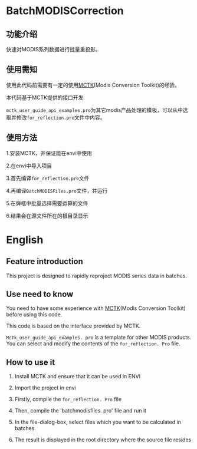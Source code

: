 # BatchMODISCorrection
## 功能介绍
快速对MODIS系列数据进行批量重投影。
## 使用需知
使用此代码前需要有一定的使用[MCTK](https://github.com/dawhite/MCTK)(Modis Conversion Toolkit)的经验。

本代码基于MCTK提供的接口开发

`mctk_user_guide_api_examples.pro`为其它modis产品处理的模板，可以从中选取并修改`for_reflection.pro`文件中内容。

## 使用方法

1.安装MCTK，并保证能在envi中使用

2.在envi中导入项目

3.首先编译`for_reflection.pro`文件

4.再编译`BatchMODISFiles.pro`文件，并运行

5.在弹框中批量选择需要运算的文件

6.结果会在源文件所在的根目录显示





# English

## Feature introduction

This project is designed to rapidly reproject MODIS series data in batches.

## Use need to know

You need to have some experience with [MCTK](https://github.com/dawhite/MCTK)(Modis Conversion Toolkit)  before using this code.

This code is based on the interface provided by MCTK.

`McTk_user_guide_api_examples. pro` is a template for other MODIS products. You can select and modify the contents of the `for_reflection. Pro` file.

## How to use it

1. Install MCTK and ensure that it can be used in ENVI

2. Import the project in envi

3. Firstly, compile the `for_reflection. Pro` file

4. Then, compile the 'batchmodisfiles. pro' file and run it

5. In the file-dialog-box, select files which you want to be calculated in batches

6. The result is displayed in the root directory where the source file resides